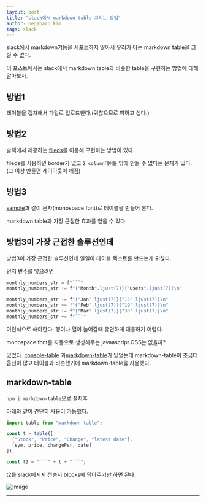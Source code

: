 ```yaml
---
layout: post
title: "slack에서 markdown table 그리는 방법"
author: negabaro kim
tags: slack
---
```


slack에서 markdown기능을 서포트하지 않아서 우리가 아는 markdown table을 그릴 수 없다.

이 포스트에서는 slack에서 markdown table과 비슷한 table을 구현하는 방법에 대해 알아보자.


## 방법1

테이블을 캡쳐해서 파일로 업로드한다.(귀찮으므로 피하고 싶다.)

## 방법2

슬랙에서 제공하는 [fileds]를 이용해 구현하는 방법이 있다.

fileds를 사용하면 border가 없고 `2 column테이블` 밖에 만들 수 없다는 문제가 있다. (그 이상 만들면 레이아웃이 깨짐)


## 방법3

[sample]과 같이 문자(monospace font)로 테이블을 만들어 본다.

markdown table과 가장 근접한 효과를 얻을 수 있다.



## 방법3이 가장 근접한 솔루션인데

방법3이 가장 근접한 솔루션인데 일일이 테이블 텍스트를 만드는게 귀찮다.

먼저 변수를 넣으려면

```js
monthly_numbers_str = f"```"
monthly_numbers_str += f"{"Month".ljust(7)}{"Users".ljust(7)}\n"

monthly_numbers_str += f"{"Jan".ljust(7)}{"15".ljust(7)}\n"
monthly_numbers_str += f"{"Feb".ljust(7)}{"19".ljust(7)}\n"
monthly_numbers_str += f"{"Mar".ljust(7)}{"30".ljust(7)}\n"
monthly_numbers_str += f"```"
```

이런식으로 해야한다. 행이나 열이 늘어갈때 유연하게 대응하기 어렵다. 

monospace font를 자동으로 생성해주는 javaascript OSS는 없을까?

있었다. [console-table] 과[markdown-table]가 있었는데 
markdown-table이 조금더 옵션이 많고 테이블과 비슷했기에 markdown-table을 사용했다.

## markdown-table

```npm i markdown-table```으로 설치후


아래와 같이 간단히 사용이 가능했다.

```js
import table from "markdown-table";

const t = table([
  ["Stock", "Price", "Change", "latest date"],
  [sym, price, changePer, date]
]);

const t2 = "```" + t + "```";
```

t2를 slack메시지 전송시 blocks에 담아주기만 하면 된다.

![image](https://user-images.githubusercontent.com/4640346/107134765-6647d200-6938-11eb-911b-98585e2d9a1f.png)







---
[fileds]: https://api.slack.com/messaging/composing/layouts#block-basics

[How to render tables in Slack
]: https://stackoverflow.com/questions/59006831/how-to-render-tables-in-slack
[Does Slack support Markdown tables]: https://stackoverflow.com/questions/55816333/does-slack-support-markdown-tables
[sample]: https://app.slack.com/block-kit-builder/T5LLAJ415#%7B%22blocks%22:%5B%7B%22type%22:%22section%22,%22text%22:%7B%22type%22:%22mrkdwn%22,%22text%22:%22%60%60%60%20------------%20------------%20-----------%20%5Cn%7C%20Header%201%20%20%20%7C%20Header%202%20%20%20%7C%20Header%203%20%20%7C%5Cn%20============%20============%20===========%20%5Cn%7C%20body%20row%201%20%7C%20column%202%20%20%20%7C%20column%203%20%20%7C%5Cn%20------------%20------------%20-----------%20%60%60%60%22%7D%7D%5D%7D
[markdown-table]: https://github.com/wooorm/markdown-table

[Slack webhook html table
]:https://stackoverflow.com/questions/37080635/slack-webhook-html-table
[console-table]: https://github.com/bahmutov/console.table
